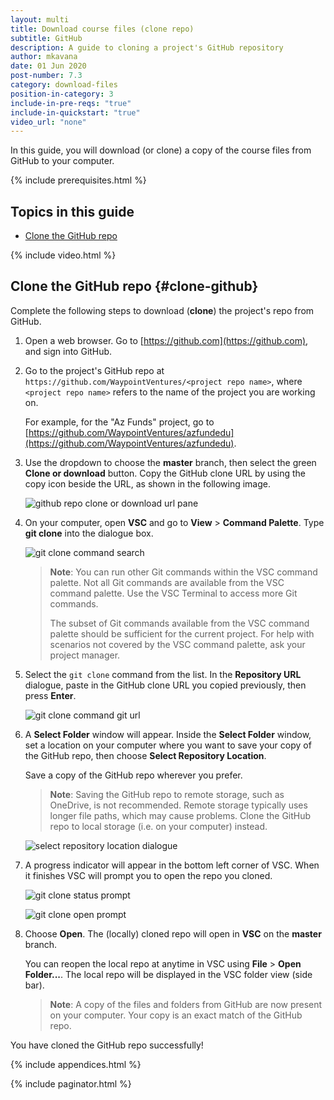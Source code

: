 ```yaml
---
layout: multi
title: Download course files (clone repo)
subtitle: GitHub
description: A guide to cloning a project's GitHub repository
author: mkavana
date: 01 Jun 2020
post-number: 7.3
category: download-files
position-in-category: 3
include-in-pre-reqs: "true"
include-in-quickstart: "true"
video_url: "none"
---
```


In this guide, you will download (or clone) a copy of the course files from GitHub to your computer.

{% include prerequisites.html %}

## Topics in this guide

- [Clone the GitHub repo](#clone-github)

{% include video.html %}

## Clone the GitHub repo {#clone-github}

Complete the following steps to download (**clone**) the project's repo from GitHub.

1. Open a web browser. Go to [https://github.com](https://github.com), and sign into GitHub.

2. Go to the project's GitHub repo at `https://github.com/WaypointVentures/<project repo name>`, where `<project repo name>` refers to the name of the project you are working on.

    For example, for the "Az Funds" project, go to [https://github.com/WaypointVentures/azfundedu](https://github.com/WaypointVentures/azfundedu).

3. Use the dropdown to choose the **master** branch, then select the green **Clone or download** button. Copy the GitHub clone URL by using the copy icon beside the URL, as shown in the following image.

    ![github repo clone or download url pane](../assets/images/07-download-files/clone/github/git-clone-repo-003.png)

4. On your computer, open **VSC** and go to **View** > **Command Palette**. Type **git clone** into the dialogue box.

    ![git clone command search](../assets/images/07-download-files/clone/github/git-clone-repo-004.png)

    > **Note**: You can run other Git commands within the VSC command palette. Not all Git commands are available from the VSC command palette. Use the VSC Terminal to access more Git commands.
    >
    > The subset of Git commands available from the VSC command palette should be sufficient for the current project. For help with scenarios not covered by the VSC command palette, ask your project manager.

5. Select the `git clone` command from the list. In the **Repository URL** dialogue, paste in the GitHub clone URL you copied previously, then press **Enter**.

    ![git clone command git url](../assets/images/07-download-files/clone/github/git-clone-repo-005.png)

6. A **Select Folder** window will appear. Inside the **Select Folder** window, set a location on your computer where you want to save your copy of the GitHub repo, then choose **Select Repository Location**.

    Save a copy of the GitHub repo wherever you prefer.

    > **Note**: Saving the GitHub repo to remote storage, such as OneDrive, is not recommended. Remote storage typically uses longer file paths, which may cause problems. Clone the GitHub repo to local storage (i.e. on your computer) instead.

    ![select repository location dialogue](../assets/images/07-download-files/clone/github/git-clone-repo-006.png)

7. A progress indicator will appear in the bottom left corner of VSC. When it finishes VSC will prompt you to open the repo you cloned.

    ![git clone status prompt](../assets/images/07-download-files/clone/github/git-clone-repo-007a.png)

    ![git clone open prompt](../assets/images/07-download-files/clone/github/git-clone-repo-007b.png)

8. Choose **Open**. The (locally) cloned repo will open in **VSC** on the **master** branch.

    You can reopen the local repo at anytime in VSC using **File** > **Open Folder...**. The local repo will be displayed in the VSC folder view (side bar).

    > **Note**: A copy of the files and folders from GitHub are now present on your computer. Your copy is an exact match of the GitHub repo.

You have cloned the GitHub repo successfully!

{% include appendices.html %}

{% include paginator.html %}
